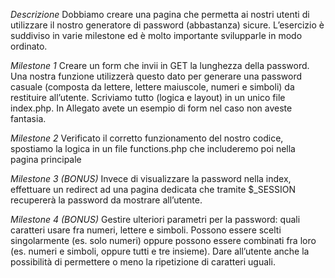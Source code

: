 _Descrizione_
Dobbiamo creare una pagina che permetta ai nostri utenti di utilizzare il nostro generatore di password (abbastanza) sicure.
L’esercizio è suddiviso in varie milestone ed è molto importante svilupparle in modo ordinato.

_Milestone 1_
Creare un form che invii in GET la lunghezza della password. Una nostra funzione utilizzerà questo dato per generare una password casuale (composta da lettere, lettere maiuscole, numeri e simboli) da restituire all’utente.
Scriviamo tutto (logica e layout) in un unico file index.php.
In Allegato avete un esempio di form nel caso non aveste fantasia.

_Milestone 2_
Verificato il corretto funzionamento del nostro codice, spostiamo la logica in un file functions.php che includeremo poi nella pagina principale

_Milestone 3 (BONUS)_
Invece di visualizzare la password nella index, effettuare un redirect ad una pagina dedicata che tramite $\_SESSION recupererà la password da mostrare all’utente.

_Milestone 4 (BONUS)_
Gestire ulteriori parametri per la password: quali caratteri usare fra numeri, lettere e simboli. Possono essere scelti singolarmente (es. solo numeri) oppure possono essere combinati fra loro (es. numeri e simboli, oppure tutti e tre insieme).
Dare all’utente anche la possibilità di permettere o meno la ripetizione di caratteri uguali.
